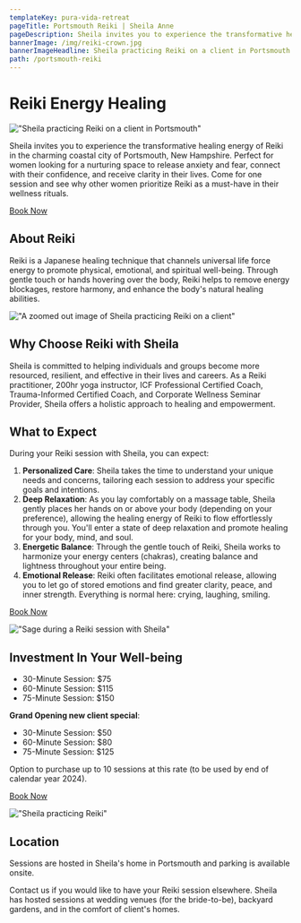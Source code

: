 ```yaml
---
templateKey: pura-vida-retreat
pageTitle: Portsmouth Reiki | Sheila Anne
pageDescription: Sheila invites you to experience the transformative healing energy of Reiki in the charming coastal city of Portsmouth, New Hampshire. Perfect for women looking for a nurturing space to release anxiety and fear, connect with their confidence, and receive clarity in their lives. Come for one session and see why other women prioritize Reiki as a must-have in their wellness rituals.
bannerImage: /img/reiki-crown.jpg
bannerImageHeadline: Sheila practicing Reiki on a client in Portsmouth
path: /portsmouth-reiki
---
```


# Reiki Energy Healing

!["Sheila practicing Reiki on a client in Portsmouth"](/img/reiki-crown.jpg)

Sheila invites you to experience the transformative healing energy of Reiki in the charming coastal city of Portsmouth, New Hampshire. Perfect for women looking for a nurturing space to release anxiety and fear, connect with their confidence, and receive clarity in their lives. Come for one session and see why other women prioritize Reiki as a must-have in their wellness rituals.

[Book Now](https://calendly.com/sheila-anne/reiki-healing-session)

## About Reiki

Reiki is a Japanese healing technique that channels universal life force energy to promote physical, emotional, and spiritual well-being. Through gentle touch or hands hovering over the body, Reiki helps to remove energy blockages, restore harmony, and enhance the body's natural healing abilities.

!["A zoomed out image of Sheila practicing Reiki on a client"](/img/reiki-crown-2.jpg)

## Why Choose Reiki with Sheila

Sheila is committed to helping individuals and groups become more resourced, resilient, and effective in their lives and careers. As a Reiki practitioner, 200hr yoga instructor, ICF Professional Certified Coach, Trauma-Informed Certified Coach, and Corporate Wellness Seminar Provider, Sheila offers a holistic approach to healing and empowerment.

## What to Expect

During your Reiki session with Sheila, you can expect:

1.  **Personalized Care**: Sheila takes the time to understand your unique needs and concerns, tailoring each session to address your specific goals and intentions.
2.  **Deep Relaxation**: As you lay comfortably on a massage table, Sheila gently places her hands on or above your body (depending on your preference), allowing the healing energy of Reiki to flow effortlessly through you. You'll enter a state of deep relaxation and promote healing for your body, mind, and soul.
3.  **Energetic Balance**: Through the gentle touch of Reiki, Sheila works to harmonize your energy centers (chakras), creating balance and lightness throughout your entire being.
4.  **Emotional Release**: Reiki often facilitates emotional release, allowing you to let go of stored emotions and find greater clarity, peace, and inner strength. Everything is normal here: crying, laughing, smiling.

[Book Now](https://calendly.com/sheila-anne/reiki-healing-session)

!["Sage during a Reiki session with Sheila"](/img/reiki-sage.jpg)

## Investment In Your Well-being

- 30-Minute Session: $75
- 60-Minute Session: $115
- 75-Minute Session: $150

**Grand Opening new client special**:

- 30-Minute Session: $50
- 60-Minute Session: $80
- 75-Minute Session: $125

Option to purchase up to 10 sessions at this rate (to be used by end of calendar year 2024).

[Book Now](https://calendly.com/sheila-anne/reiki-healing-session)

!["Sheila practicing Reiki"](/img/reiki-shoulders.jpg)

## Location

Sessions are hosted in Sheila's home in Portsmouth and parking is available onsite.

Contact us if you would like to have your Reiki session elsewhere. Sheila has hosted sessions at wedding venues (for the bride-to-be), backyard gardens, and in the comfort of client's homes.
